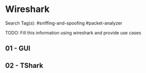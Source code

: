 # Wireshark

Search Tag(s): #sniffing-and-spoofing #packet-analyzer

TODO: Fill this information using wireshark and provide use cases

## 01 - GUI



## 02 - TShark